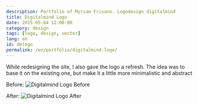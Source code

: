 ```yaml
---
description: Portfolio of Myriam Frisano. Logodesign digitalmind
title: Digitalmind Logo
date: 2015-05-04 12:00:00
category: design
tags: [logo, design, vector]
lang: en
id: dmlogo
permalink: /en/portfolio/digitalmind-logo/
---
```

While redesigning the site, I also gave the logo a refresh. The idea was to base it on the existing one, but make it a little more minimalistic and abstract

Before:
![Digitalmind Logo Before]({{site.img_dir}}/digitalmind_before.png)

After:
![Digitalmind Logo After]({{site.img_dir}}/digitalmind_after.png)